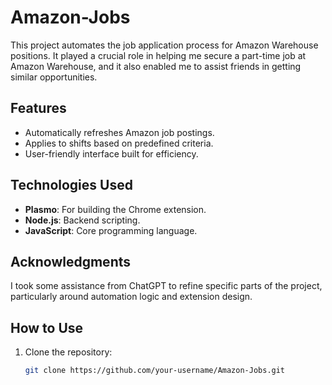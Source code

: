 # Amazon-Jobs

This project automates the job application process for Amazon Warehouse positions. It played a crucial role in helping me secure a part-time job at Amazon Warehouse, and it also enabled me to assist friends in getting similar opportunities.

## Features
- Automatically refreshes Amazon job postings.
- Applies to shifts based on predefined criteria.
- User-friendly interface built for efficiency.

## Technologies Used
- **Plasmo**: For building the Chrome extension.
- **Node.js**: Backend scripting.
- **JavaScript**: Core programming language.

## Acknowledgments
I took some assistance from ChatGPT to refine specific parts of the project, particularly around automation logic and extension design.

## How to Use
1. Clone the repository:
   ```bash
   git clone https://github.com/your-username/Amazon-Jobs.git
